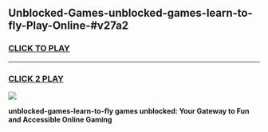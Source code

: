 
## Unblocked-Games-unblocked-games-learn-to-fly-Play-Online-#v27a2
<h3>
<a href="https://premium.freeplayer.one?title=unblocked-games-learn-to-fly&ref=27F">CLICK TO PLAY</a></h3>
<hr>

<h3>
<a href="https://premium.freeplayer.one?title=unblocked-games-learn-to-fly&ref=27F">CLICK 2 PLAY</a>
  
</h3>

<a href="https://premium.freeplayer.one?title=unblocked-games-learn-to-fly&ref=27F"><img src="https://clearcache.store/games.png"></a>


**unblocked-games-learn-to-fly games unblocked: Your Gateway to Fun and Accessible Online Gaming**
